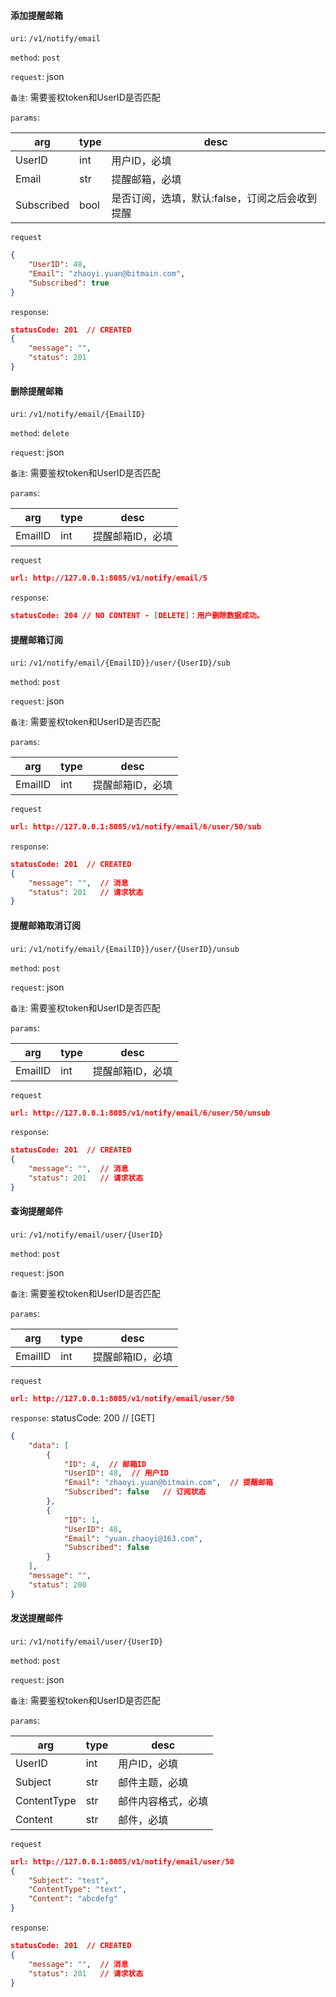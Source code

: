 #### 添加提醒邮箱

`uri`: `/v1/notify/email`

`method`: `post`

`request`: json

`备注`: 需要鉴权token和UserID是否匹配

`params`:

arg | type | desc
-- | -- | --
UserID | int | 用户ID，必填
Email | str | 提醒邮箱，必填
Subscribed | bool | 是否订阅，选填，默认:false，订阅之后会收到提醒


`request`
```json
{
	"UserID": 48,
	"Email": "zhaoyi.yuan@bitmain.com",
	"Subscribed": true
}
```
`response`:
```json
statusCode: 201  // CREATED
{
    "message": "",
    "status": 201
}
```

#### 删除提醒邮箱

`uri`: `/v1/notify/email/{EmailID}`

`method`: `delete`

`request`: json

`备注`: 需要鉴权token和UserID是否匹配

`params`:

arg | type | desc
-- | -- | --
EmailID | int | 提醒邮箱ID，必填

`request`
```json
url: http://127.0.0.1:8085/v1/notify/email/5
```
`response`:
```json
statusCode: 204 // NO CONTENT - [DELETE]：用户删除数据成功。
```

#### 提醒邮箱订阅

`uri`: `/v1/notify/email/{EmailID}}/user/{UserID}/sub`

`method`: `post`

`request`: json

`备注`: 需要鉴权token和UserID是否匹配

`params`:

arg | type | desc
-- | -- | --
EmailID | int | 提醒邮箱ID，必填

`request`
```json
url: http://127.0.0.1:8085/v1/notify/email/6/user/50/sub
```
`response`:
```json
statusCode: 201  // CREATED
{
    "message": "",  // 消息
    "status": 201   // 请求状态
}
```

#### 提醒邮箱取消订阅

`uri`: `/v1/notify/email/{EmailID}}/user/{UserID}/unsub`

`method`: `post`

`request`: json

`备注`: 需要鉴权token和UserID是否匹配

`params`:

arg | type | desc
-- | -- | --
EmailID | int | 提醒邮箱ID，必填

`request`
```json
url: http://127.0.0.1:8085/v1/notify/email/6/user/50/unsub
```
`response`:
```json
statusCode: 201  // CREATED
{
    "message": "",  // 消息
    "status": 201   // 请求状态
}
```

#### 查询提醒邮件

`uri`: `/v1/notify/email/user/{UserID}`

`method`: `post`

`request`: json

`备注`: 需要鉴权token和UserID是否匹配

`params`:

arg | type | desc
-- | -- | --
EmailID | int | 提醒邮箱ID，必填

`request`
```json
url: http://127.0.0.1:8085/v1/notify/email/user/50
```
`response`:
statusCode: 200 // [GET]
```json
{
    "data": [
        {
            "ID": 4,  // 邮箱ID
            "UserID": 48,  // 用户ID
            "Email": "zhaoyi.yuan@bitmain.com",  // 提醒邮箱
            "Subscribed": false   // 订阅状态
        },
        {
            "ID": 1,
            "UserID": 48,
            "Email": "yuan.zhaoyi@163.com",
            "Subscribed": false
        }
    ],
    "message": "",
    "status": 200
}
```

#### 发送提醒邮件

`uri`: `/v1/notify/email/user/{UserID}`

`method`: `post`

`request`: json

`备注`: 需要鉴权token和UserID是否匹配

`params`:

arg | type | desc
-- | -- | --
UserID | int | 用户ID，必填
Subject | str | 邮件主题，必填
ContentType | str | 邮件内容格式，必填
Content | str | 邮件，必填

`request`
```json
url: http://127.0.0.1:8085/v1/notify/email/user/50
{
	"Subject": "test",
	"ContentType": "text",
	"Content": "abcdefg"
}
```

`response`:
```json
statusCode: 201  // CREATED
{
    "message": "",  // 消息
    "status": 201   // 请求状态
}
```